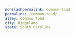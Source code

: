 ```yaml
---
﻿nonslashpermalink: common-toad
permalink: /common-toad/
alley: Common Toad
city: Ridgeland
state: South Carolina
---
```

